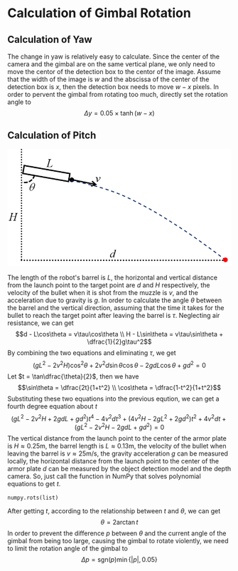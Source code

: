 # Calculation of Gimbal Rotation

## Calculation of Yaw

The change in yaw is relatively easy to calculate. Since the center of the camera and the gimbal are on the same vertical plane, we only need to move the centor of the detection box to the centor of the image. Assume that the width of the image is $w$ and the abscissa of the center of the detection box is $x$, then the detection box needs to move $w-x$ pixels. In order to pervent the gimbal from rotating too much, directly set the rotation angle to $$\Delta y = 0.05\times\tanh\left(w - x\right)$$

## Calculation of Pitch

![oblique throwing motion](shoot.png)

The length of the robot's barrel is $L$, the horizontal and vertical distance from the launch point to the target point are $d$ and $H$ respectively, the velocity of the bullet when it is shot from the muzzle is $v$, and the acceleration due to gravity is $g$. In order to calculate the angle $\theta$ between the barrel and the vertical direction, assuming that the time it takes for the bullet to reach the target point after leaving the barrel is $\tau$. Neglecting air resistance, we can get $$d - L\cos\theta = v\tau\cos\theta \\ H - L\sin\theta = v\tau\sin\theta + \dfrac{1}{2}g\tau^2$$ By combining the two equations and eliminating $\tau$, we get $$\left(gL^2 - 2v^2H\right)\cos^2\theta + 2v^2d\sin\theta\cos\theta - 2gdL\cos\theta + gd^2 = 0$$ Let $t = \tan\dfrac{\theta}{2}$, then we have $$\sin\theta = \dfrac{2t}{1+t^2} \\ \cos\theta = \dfrac{1-t^2}{1+t^2}$$ Substituting these two equations into the previous eqution, we can get a fourth degree equation about $t$ $$\left(gL^2 - 2v^2H + 2gdL + gd^2\right)t^4 - 4v^2dt^3 + \left(4v^2H - 2gL^2 + 2gd^2\right)t^2 + 4v^2dt + \left(gL^2 - 2v^2H - 2gdL + gd^2\right) = 0$$ The vertical distance from the launch point to the center of the armor plate is $H \approx 0.25\mathrm m$, the barrel length is $L \approx 0.13\mathrm m$, the velocity of the bullet when leaving the barrel is $v \approx 25\mathrm{m/s}$, the gravity acceleration $g$ can be measured locally, the horizontal distance from the launch point to the center of the armor plate $d$ can be measured by the object detection model and the depth camera. So, just call the function in NumPy that solves polynomial equations to get $t$.

```
numpy.rots(list)
```

After getting $t$, according to the relationship between $t$ and $\theta$, we can get $$\theta = 2\arctan t$$ In order to prevent the difference $p$ between $\theta$ and the current angle of the gimbal from being too large, causing the gimbal to rotate violently, we need to limit the rotation angle of the gimbal to $$\Delta p = \mathrm{sgn}\left(p\right)\min\lbrace|p|, 0.05\rbrace$$
